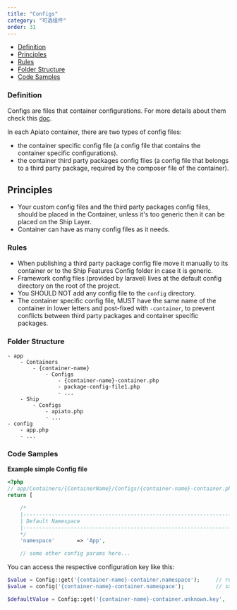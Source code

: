 ```yaml
---
title: "Configs"
category: "可选组件"
order: 31
---
```


* [Definition](#definition)
* [Principles](#principles)
* [Rules](#rules)
* [Folder Structure](#folder-structure)
* [Code Samples](#code-samples)


<a name="definition"></a>
### Definition

Configs are files that container configurations. For more details about them check this [doc](https://laravel.com/docs/master/configuration).

In each Apiato container, there are two types of config files:
- the container specific config file (a config file that contains the container specific configurations).
- the container third party packages config files (a config file that belongs to a third party package, required by the composer file of the container).

<a name="principles"></a>
## Principles

- Your custom config files and the third party packages config files, should be placed in the Container, unless it's too generic then it can be placed on the Ship Layer.
- Container can have as many config files as it needs.

<a name="rules"></a>
### Rules

- When publishing a third party package config file move it manually to its container or to the Ship Features Config folder in case it is generic.
- Framework config files (provided by laravel) lives at the default config directory on the root of the project.
- You SHOULD NOT add any config file to the `config` directory.
- The container specific config file, MUST have the same name of the container in lower letters and post-fixed with `-container`, to prevent conflicts between third party packages and container specific packages.

<a name="folder-structure"></a>
### Folder Structure

```
- app
    - Containers
        - {container-name}
            - Configs
                - {container-name}-container.php
                - package-config-file1.php
                - ...
    - Ship
        - Configs
            - apiato.php
            - ...
- config
    - app.php
    - ...
```

<a name="code-samples"></a>
### Code Samples

**Example simple Config file**

```php
<?php
// app/Containers/{ContainerName}/Configs/{container-name}-container.php
return [

    /*
    |--------------------------------------------------------------------------
    | Default Namespace
    |--------------------------------------------------------------------------
    */
    'namespace'       => 'App',

    // some other config params here...
```
You can access the respective configuration key like this:
```php
$value = Config::get('{container-name}-container.namespace');     // returns 'App'
$value = config('{container-name}-container.namespace');          // same, but using a function

$defaultValue = Config::get('{container-name}-container.unknown.key', 'defaultvalue');   // returns 'defaultvalue' as this key is not set!
```
